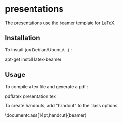 presentations
=============

The presentations use the beamer template for LaTeX.

Installation
------------

To install (on Debian/Ubuntu/...) :

apt-get install latex-beamer

Usage
-----

To compile a tex file and generate a pdf :

pdflatex presentation.tex

To create handouts, add "handout" to the class options

\documentclass[14pt,handout]{beamer}
